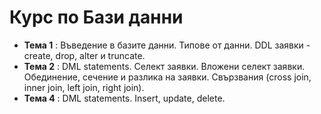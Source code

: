 # Курс по Бази данни

- **Тема 1** : Въведение в базите данни. Типове от данни. DDL заявки - create, drop, alter и truncate.  
- **Тема 2** : DML statements. Селект заявки. Вложени селект заявки. Обединение, сечение и разлика на заявки. Свързвания (cross join, inner join, left join, right join).  
- **Тема 4** : DML statements. Insert, update, delete.  
